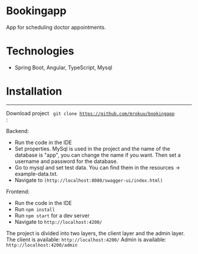 # Bookingapp

App for scheduling doctor appointments.


#  Technologies
* Spring Boot, Angular, TypeScript, Mysql


#  Installation

_____
Download project <code> git clone https://github.com/mrokuu/bookingapp </code>:

Backend:
* Run the code in the IDE
* Set properties. MySql is used in the project and the name of the database is "app", you can change the name if you want. Then set a username and password for the database.
* Go to mysql and set test data. You can find them in the resources -> example-data.txt.
* Navigate to `(http://localhost:8080/swagger-ui/index.html)`


Frontend:
* Run the code in the IDE
* Run `npm install`
* Run `npm start` for a dev server
* Navigate to `http://localhost:4200/`



The project is divided into two layers, the client layer and the admin layer.
The client is available:
`http://localhost:4200/`
Admin is available:
`http://localhost:4200/admin`
